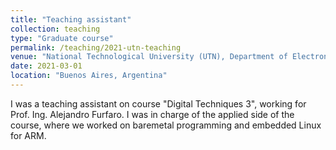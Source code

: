 ```yaml
---
title: "Teaching assistant"
collection: teaching
type: "Graduate course"
permalink: /teaching/2021-utn-teaching
venue: "National Technological University (UTN), Department of Electronics"
date: 2021-03-01
location: "Buenos Aires, Argentina"
---
```


I was a teaching assistant on course "Digital Techniques 3", working for Prof. Ing. Alejandro Furfaro. I was in charge of the applied side of the course, where we worked on baremetal programming and embedded Linux for ARM.